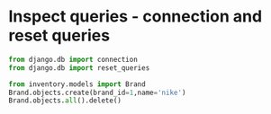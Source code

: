 # Inspect queries - connection and reset queries

```python
from django.db import connection
from django.db import reset_queries

from inventory.models import Brand
Brand.objects.create(brand_id=1,name='nike')
Brand.objects.all().delete()

```
